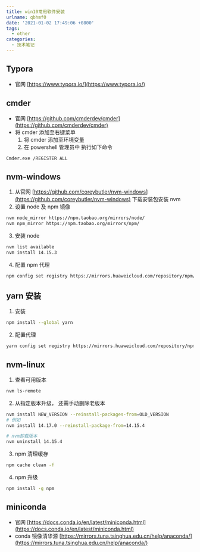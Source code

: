 ```yaml
---
title: win10常用软件安装
urlname: qbhmf0
date: '2021-01-02 17:49:06 +0800'
tags:
  - other
categories:
  - 技术笔记
---
```


## Typora

- 官网 [https://www.typora.io/](https://www.typora.io/)

## cmder

- 官网 [https://github.com/cmderdev/cmder](https://github.com/cmderdev/cmder)
- 将 cmder 添加至右键菜单
  1.  将 cmder 添加至环境变量
  1.  在 powershell 管理员中 执行如下命令

```bash
Cmder.exe /REGISTER ALL
```

## nvm-windows

1. 从官网 [https://github.com/coreybutler/nvm-windows](https://github.com/coreybutler/nvm-windows) 下载安装包安装 nvm
1. 设置 node 及 npm 镜像

```bash
nvm node_mirror https://npm.taobao.org/mirrors/node/
nvm npm_mirror https://npm.taobao.org/mirrors/npm/
```

3. 安装 node

```bash
nvm list available
nvm install 14.15.3
```

4. 配置 npm 代理

```bash
npm config set registry https://mirrors.huaweicloud.com/repository/npm/
```

## yarn 安装

1. 安装

```bash
npm install --global yarn
```

2. 配置代理

```bash
yarn config set registry https://mirrors.huaweicloud.com/repository/npm/
```

## nvm-linux

1. 查看可用版本

```bash
nvm ls-remote
```

2. 从指定版本升级， 还需手动删除老版本

```bash
nvm install NEW_VERSION --reinstall-packages-from=OLD_VERSION
# 例如
nvm install 14.17.0 --reinstall-package-from=14.15.4

# nvm卸载版本
nvm uninstall 14.15.4


```

3. npm 清理缓存

```bash
npm cache clean -f
```

4. npm 升级

```bash
npm install -g npm
```

## miniconda

- 官网 [https://docs.conda.io/en/latest/miniconda.html](https://docs.conda.io/en/latest/miniconda.html)
- conda 镜像清华源 [https://mirrors.tuna.tsinghua.edu.cn/help/anaconda/](https://mirrors.tuna.tsinghua.edu.cn/help/anaconda/)
